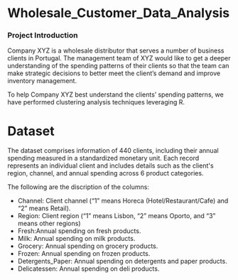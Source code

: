 # Wholesale_Customer_Data_Analysis

### Project Introduction
Company XYZ is a wholesale distributor that serves a number of business clients in Portugal. The management team of XYZ would like to get a deeper understanding of the spending patterns of their clients so that the team can make strategic decisions to better meet the client’s demand and improve inventory management.

To help Company XYZ best understand the clients’ spending patterns, we have performed clustering analysis techniques leveraging R.

# Dataset
The dataset comprises information of 440 clients, including their annual spending measured in a standardized monetary unit. Each record represents an individual client and includes details such as the client's region, channel, and annual spending across 6 product categories.

The following are the discription of the columns: 
* Channel: Client channel (“1” means Horeca (Hotel/Restaurant/Cafe) and “2” means Retail).
* Region: Client region (“1” means Lisbon, “2” means Oporto, and “3” means other regions)
* Fresh:Annual spending on fresh products.
* Milk: Annual spending on milk products.
* Grocery: Annual spending on grocery products.
* Frozen: Annual spending on frozen products.
* Detergents_Paper: Annual spending on detergents and paper products.
* Delicatessen: Annual spending on deli products.









